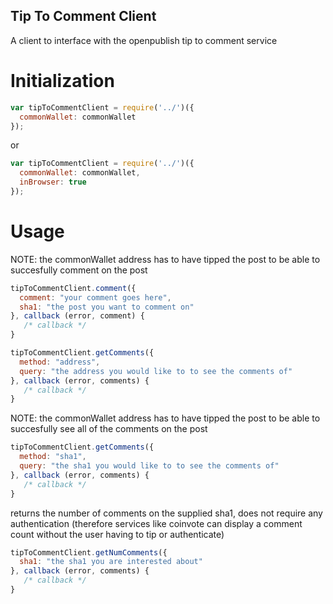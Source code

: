 ## Tip To Comment Client
A client to interface with the openpublish tip to comment service


# Initialization

```javascript
var tipToCommentClient = require('../')({
  commonWallet: commonWallet
});
```

or 

```javascript
var tipToCommentClient = require('../')({
  commonWallet: commonWallet,
  inBrowser: true
});
```

# Usage

NOTE: the commonWallet address has to have tipped the post to be able to succesfully comment on the post

```javascript
tipToCommentClient.comment({
  comment: "your comment goes here",
  sha1: "the post you want to comment on"
}, callback (error, comment) {
   /* callback */
}
```

```javascript
tipToCommentClient.getComments({
  method: "address",
  query: "the address you would like to to see the comments of"
}, callback (error, comments) {
   /* callback */
}
```

NOTE: the commonWallet address has to have tipped the post to be able to succesfully see all of the comments on the post

```javascript
tipToCommentClient.getComments({
  method: "sha1",
  query: "the sha1 you would like to to see the comments of"
}, callback (error, comments) {
   /* callback */
}
```

returns the number of comments on the supplied sha1, does not require any authentication (therefore services like coinvote can display a comment count without the user having to tip or authenticate)
```javascript
tipToCommentClient.getNumComments({
  sha1: "the sha1 you are interested about"
}, callback (error, comments) {
   /* callback */
}
```

